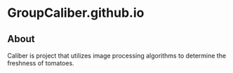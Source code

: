 # GroupCaliber.github.io

## About
Caliber is project that utilizes image processing algorithms to determine the freshness of tomatoes.